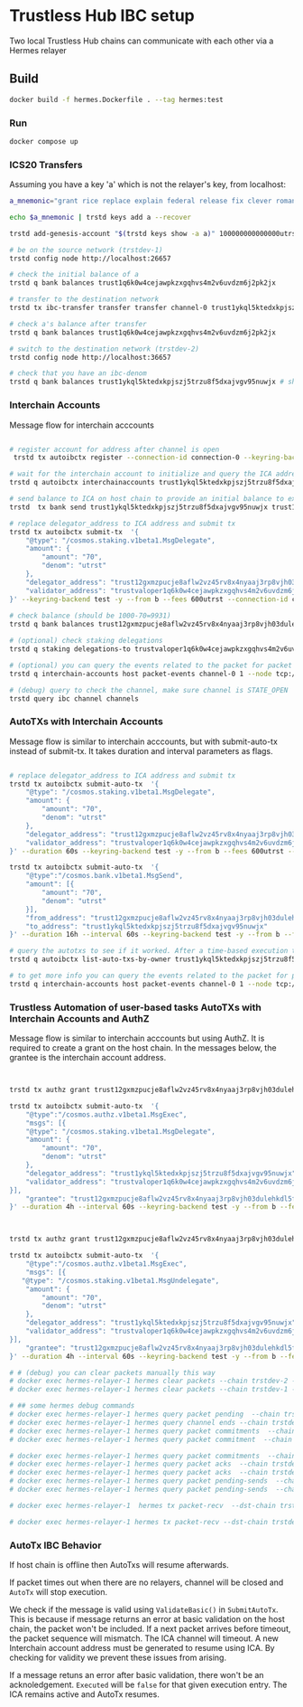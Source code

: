 # Trustless Hub IBC setup

Two local Trustless Hub chains can communicate with each other via a Hermes relayer

## Build

```bash
docker build -f hermes.Dockerfile . --tag hermes:test
```

### Run

```bash
docker compose up
```

### ICS20 Transfers

Assuming you have a key 'a' which is not the relayer's key,
from localhost:

```bash
a_mnemonic="grant rice replace explain federal release fix clever romance raise often wild taxi quarter soccer fiber love must tape steak together observe swap guitar"

echo $a_mnemonic | trstd keys add a --recover

trstd add-genesis-account "$(trstd keys show -a a)" 100000000000000utrst

# be on the source network (trstdev-1)
trstd config node http://localhost:26657

# check the initial balance of a
trstd q bank balances trust1q6k0w4cejawpkzxgqhvs4m2v6uvdzm6j2pk2jx

# transfer to the destination network
trstd tx ibc-transfer transfer transfer channel-0 trust1ykql5ktedxkpjszj5trzu8f5dxajvgv95nuwjx 2utrst --from a

# check a's balance after transfer
trstd q bank balances trust1q6k0w4cejawpkzxgqhvs4m2v6uvdzm6j2pk2jx

# switch to the destination network (trstdev-2)
trstd config node http://localhost:36657

# check that you have an ibc-denom
trstd q bank balances trust1ykql5ktedxkpjszj5trzu8f5dxajvgv95nuwjx # should have 1 ibc denom
```

### Interchain Accounts

Message flow for interchain acccounts

```bash

# register account for address after channel is open
 trstd tx autoibctx register --connection-id connection-0 --keyring-backend test -y --from b --fees 600utrst

# wait for the interchain account to initialize and query the ICA address
trstd q autoibctx interchainaccounts trust1ykql5ktedxkpjszj5trzu8f5dxajvgv95nuwjx connection-0

# send balance to ICA on host chain to provide an initial balance to execute transactions (replace node and to_address here)
trstd  tx bank send trust1ykql5ktedxkpjszj5trzu8f5dxajvgv95nuwjx trust12gxmzpucje8aflw2vz45rv8x4nyaaj3rp8vjh03dulehkdl5fu6s93ewkp 10000utrst --node tcp://localhost:36657 --keyring-backend test -y --from b --fees 600utrst --chain-id trstdev-2

# replace delegator_address to ICA address and submit tx
trstd tx autoibctx submit-tx  '{
    "@type": "/cosmos.staking.v1beta1.MsgDelegate",
    "amount": {
        "amount": "70",
        "denom": "utrst"
    },
    "delegator_address": "trust12gxmzpucje8aflw2vz45rv8x4nyaaj3rp8vjh03dulehkdl5fu6s93ewkp",
    "validator_address": "trustvaloper1q6k0w4cejawpkzxgqhvs4m2v6uvdzm6jhmz5jy"
}' --keyring-backend test -y --from b --fees 600utrst --connection-id connection-0
 
# check balance (should be 1000-70=9931)
trstd q bank balances trust12gxmzpucje8aflw2vz45rv8x4nyaaj3rp8vjh03dulehkdl5fu6s93ewkp --node tcp://localhost:36657

# (optional) check staking delegations
trstd q staking delegations-to trustvaloper1q6k0w4cejawpkzxgqhvs4m2v6uvdzm6jhmz5jy --node tcp://localhost:36657

# (optional) you can query the events related to the packet for packet and message info. The command takes a channel id and packet sequence
trstd q interchain-accounts host packet-events channel-0 1 --node tcp://localhost:36657 

# (debug) query to check the channel, make sure channel is STATE_OPEN 
trstd query ibc channel channels
```

### AutoTXs with Interchain Accounts

Message flow is similar to interchain acccounts, but with submit-auto-tx instead of submit-tx. It takes duration and interval parameters as flags.

```bash

# replace delegator_address to ICA address and submit tx
trstd tx autoibctx submit-auto-tx  '{
    "@type": "/cosmos.staking.v1beta1.MsgDelegate",
    "amount": {
        "amount": "70",
        "denom": "utrst"
    },
    "delegator_address": "trust12gxmzpucje8aflw2vz45rv8x4nyaaj3rp8vjh03dulehkdl5fu6s93ewkp",
    "validator_address": "trustvaloper1q6k0w4cejawpkzxgqhvs4m2v6uvdzm6jhmz5jy"
}' --duration 60s --keyring-backend test -y --from b --fees 600utrst --connection-id connection-0

trstd tx autoibctx submit-auto-tx  '{
    "@type":"/cosmos.bank.v1beta1.MsgSend",
    "amount": [{
        "amount": "70",
        "denom": "utrst"
    }],
    "from_address": "trust12gxmzpucje8aflw2vz45rv8x4nyaaj3rp8vjh03dulehkdl5fu6s93ewkp",
    "to_address": "trust1ykql5ktedxkpjszj5trzu8f5dxajvgv95nuwjx"
}' --duration 16h --interval 60s --keyring-backend test -y --from b --fees 600utrst --connection-id connection-0 --retries 2

# query the autotxs to see if it worked. After a time-based execution the auto-tx history should update
trstd q autoibctx list-auto-txs-by-owner trust1ykql5ktedxkpjszj5trzu8f5dxajvgv95nuwjx

# to get more info you can query the events related to the packet for packet and message info
trstd q interchain-accounts host packet-events channel-0 1 --node tcp://localhost:36657 

```

### Trustless Automation of user-based tasks AutoTXs with Interchain Accounts and AuthZ

Message flow is similar to interchain acccounts but using AuthZ. It is required to create a grant on the host chain. In the messages below, the grantee is the interchain account address.

```bash


trstd tx authz grant trust12gxmzpucje8aflw2vz45rv8x4nyaaj3rp8vjh03dulehkdl5fu6s93ewkp generic --msg-type /cosmos.staking.v1beta1.MsgDelegate --keyring-backend test -y --from b --fees 600utrst  --node tcp://localhost:36657  --chain-id trstdev-2

trstd tx autoibctx submit-auto-tx  '{
    "@type":"/cosmos.authz.v1beta1.MsgExec",
    "msgs": [{
    "@type": "/cosmos.staking.v1beta1.MsgDelegate",
    "amount": {
        "amount": "70",
        "denom": "utrst"
    },
    "delegator_address": "trust1ykql5ktedxkpjszj5trzu8f5dxajvgv95nuwjx",
    "validator_address": "trustvaloper1q6k0w4cejawpkzxgqhvs4m2v6uvdzm6jhmz5jy"
}],
    "grantee": "trust12gxmzpucje8aflw2vz45rv8x4nyaaj3rp8vjh03dulehkdl5fu6s93ewkp"
}' --duration 4h --interval 60s --keyring-backend test -y --from b --fees 600utrst --connection-id connection-0



trstd tx authz grant trust12gxmzpucje8aflw2vz45rv8x4nyaaj3rp8vjh03dulehkdl5fu6s93ewkp generic --msg-type /cosmos.staking.v1beta1.MsgUndelegate --keyring-backend test -y --from b --fees 600utrst  --node tcp://localhost:36657  --chain-id trstdev-2

trstd tx autoibctx submit-auto-tx  '{
    "@type":"/cosmos.authz.v1beta1.MsgExec",
    "msgs": [{
   "@type": "/cosmos.staking.v1beta1.MsgUndelegate",
    "amount": {
        "amount": "70",
        "denom": "utrst"
    },
    "delegator_address": "trust1ykql5ktedxkpjszj5trzu8f5dxajvgv95nuwjx",
    "validator_address": "trustvaloper1q6k0w4cejawpkzxgqhvs4m2v6uvdzm6jhmz5jy"
}],
    "grantee": "trust12gxmzpucje8aflw2vz45rv8x4nyaaj3rp8vjh03dulehkdl5fu6s93ewkp"
}' --duration 4h --interval 60s --keyring-backend test -y --from b --fees 600utrst --connection-id connection-0

```


```bash
# # (debug) you can clear packets manually this way
# docker exec hermes-relayer-1 hermes clear packets --chain trstdev-2 --port icahost --channel channel-0
# docker exec hermes-relayer-1 hermes clear packets --chain trstdev-1 --port icacontroller-trust1ykql5ktedxkpjszj5trzu8f5dxajvgv95nuwjx --channel channel-0

# ## some hermes debug commands
# docker exec hermes-relayer-1 hermes query packet pending  --chain trstdev-2 --port icahost --channel channel-0
# docker exec hermes-relayer-1 hermes query channel ends --chain trstdev-1 --port icacontroller-trust1ykql5ktedxkpjszj5trzu8f5dxajvgv95nuwjx --channel channel-0
# docker exec hermes-relayer-1 hermes query packet commitments  --chain trstdev-1 --port icacontroller-trust1ykql5ktedxkpjszj5trzu8f5dxajvgv95nuwjx --channel channel-0
# docker exec hermes-relayer-1 hermes query packet commitment  --chain trstdev-1 --port icacontroller-trust1ykql5ktedxkpjszj5trzu8f5dxajvgv95nuwjx --channel channel-0 --sequence 1

# docker exec hermes-relayer-1 hermes query packet commitments  --chain trstdev-2 --port icahost --channel channel-0
# docker exec hermes-relayer-1 hermes query packet acks  --chain trstdev-1 --port icacontroller-trust1ykql5ktedxkpjszj5trzu8f5dxajvgv95nuwjx --channel channel-0
# docker exec hermes-relayer-1 hermes query packet acks  --chain trstdev-2 --port icahost --channel channel-0
# docker exec hermes-relayer-1 hermes query packet pending-sends  --chain trstdev-1 --port icacontroller-trust1ykql5ktedxkpjszj5trzu8f5dxajvgv95nuwjx --channel channel-0
# docker exec hermes-relayer-1 hermes query packet pending-sends  --chain trstdev-2 --port icahost --channel channel-0

# docker exec hermes-relayer-1  hermes tx packet-recv  --dst-chain trstdev-2 --src-chain trstdev-1 --src-port icacontroller-trust1ykql5ktedxkpjszj5trzu8f5dxajvgv95nuwjx --src-channel channel-0

# docker exec hermes-relayer-1 hermes tx packet-recv --dst-chain trstdev-2 --src-chain trstdev-1 --src-port icacontroller-trust1ykql5ktedxkpjszj5trzu8f5dxajvgv95nuwjx --src-channel channel-0
```


### AutoTx IBC Behavior

If host chain is offline then AutoTxs will resume afterwards. 

If packet times out when there are no relayers, channel will be closed and `AutoTx` will stop execution.

We check if the message is valid using `ValidateBasic()` in `SubmitAutoTx`. This is because if message returns an error at basic validation on the host chain, the packet won't be included. If a next packet arrives before timeout, the packet sequence will mismatch. The ICA channel will timeout. A new Interchain account address must be generated to resume using ICA. By checking for validity we prevent these issues from arising.

If a message retuns an error after basic validation, there won't be an acknoledgement. `Executed` will be `false` for that given execution entry. The ICA remains active and AutoTx resumes.